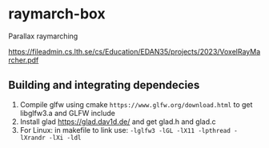 # raymarch-box 
Parallax raymarching

https://fileadmin.cs.lth.se/cs/Education/EDAN35/projects/2023/VoxelRayMarcher.pdf

## Building and integrating dependecies 
1) Compile glfw  using cmake `https://www.glfw.org/download.html` to get  libglfw3.a and GLFW include 
2) Install glad https://glad.dav1d.de/ and get glad.h and glad.c 
3) For Linux: in makefile to link use: `-lglfw3 -lGL -lX11 -lpthread -lXrandr -lXi -ldl`

